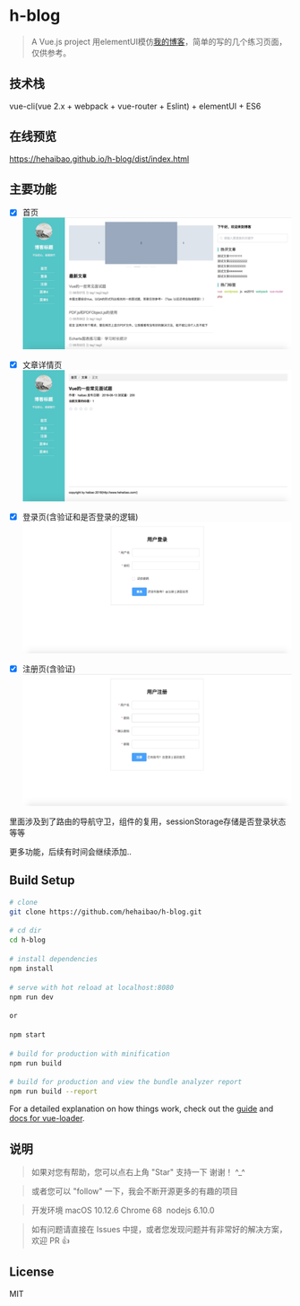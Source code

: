 # h-blog

> A Vue.js project 用elementUI模仿[我的博客](http://www.hehaibao.com/)，简单的写的几个练习页面，仅供参考。

## 技术栈

  vue-cli(vue 2.x + webpack + vue-router + Eslint) + elementUI + ES6
  
## 在线预览

  https://hehaibao.github.io/h-blog/dist/index.html

## 主要功能

  - [x]  首页
  ![image](/screenshots/home.jpg)

  - [x]  文章详情页
  ![image](/screenshots/detail.jpg)

  - [x]  登录页(含验证和是否登录的逻辑)
  ![image](/screenshots/login.jpg)

  - [x]  注册页(含验证)
  ![image](/screenshots/register.jpg)
  
  里面涉及到了路由的导航守卫，组件的复用，sessionStorage存储是否登录状态 等等

  更多功能，后续有时间会继续添加..

## Build Setup

``` bash
# clone
git clone https://github.com/hehaibao/h-blog.git

# cd dir
cd h-blog

# install dependencies
npm install

# serve with hot reload at localhost:8080
npm run dev 

or 

npm start

# build for production with minification
npm run build

# build for production and view the bundle analyzer report
npm run build --report
```

For a detailed explanation on how things work, check out the [guide](http://vuejs-templates.github.io/webpack/) and [docs for vue-loader](http://vuejs.github.io/vue-loader).


## 说明

>  如果对您有帮助，您可以点右上角 "Star" 支持一下 谢谢！ ^_^

>  或者您可以 "follow" 一下，我会不断开源更多的有趣的项目

>  开发环境 macOS 10.12.6  Chrome 68  nodejs 6.10.0

>  如有问题请直接在 Issues 中提，或者您发现问题并有非常好的解决方案，欢迎 PR 👍


## License

MIT
